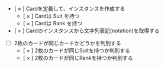 - [ × ] Cardを定義して、インスタンスを作成する
    - [ × ] Cardは Suit を持つ
    - [ × ] Cardは Rank を持つ
- [ × ] Cardのインスタンスから文字列表記(notation)を取得する

- [ ] 2枚のカードが同じカードかどうかを判別する
    - [ × ] 2枚のカードが同じSuitを持つか判別する
    - [ × ] 2枚のカードが同じRankを持つか判別する
